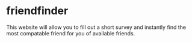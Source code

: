 # friendfinder

This website will allow you to fill out a short survey and instantly find the most compatable friend for you of available friends.